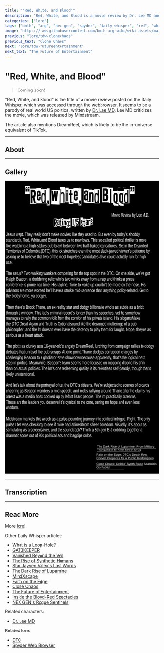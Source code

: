 ```yaml
---
title: "'Red, White, and Blood'"
description: "Red, White, and Blood is a movie review by Dr. Lee MD and seems to be a parody on the US elections."
categories: ["lore"]
tags: ["bmth", "arg", "nex gen", "spyder", "daily whisper", "red", "white", "blood"]
image: "https://raw.githubusercontent.com/bmth-arg-wiki/wiki-assets/main/lore/webbrowser/dailywhisper/red-300x300.png"
previous: "lore/tdw-clonechaos"
previous_text: "Clone Chaos"
next: "lore/tdw-futureentertainment"
next_text: "The Future of Entertainment"
---
```

# "Red, White, and Blood"

> Coming soon!

"Red, White, and Blood" is the title of a movie review posted on the Daily Whisper, which was accessed 
through the [webbrowser](webbrowser). It seems to be a parody of real world US politics, written by 
[Dr. Lee MD](../characters/lee-md). Lee MD criticizes the movie, which was released by Mindstream.

The article also mentions DreamReel, which is likely to be the in-universe equivalent of TikTok.

***

## About



***

## Gallery

![red white blood article](https://raw.githubusercontent.com/bmth-arg-wiki/wiki-assets/main/lore/webbrowser/dailywhisper/red.png)

***

## Transcription



***

## Read More

More [lore](lore)!

Other Daily Whisper articles:

- [What is a Loop-Hole?](tdw-loophole)
- [GAT3KEEPER](tdw-gatekeeper)
- [Vanished Beyond the Veil](tdw-vanished)
- [The Rise of Synthetic Humans](tdw-riseofsynth)
- [Star Jayven Valex's Last Words](tdw-valexlastwords)
- [The Dark Rise of Lupamine](tdw-riseoflupamine)
- [MindXscape](tdw-mindxscape)
- [Faith on the Edge](tdw-faithedge)
- [Clone Chaos](tdw-clonechaos)
- [The Future of Entertainment](tdw-futureentertainment)
- [Inside the Blood-Red Spectacles](tdw-bloodredspectacles)
- [NEX GEN's Rogue Sentinels](tdw-roguesentinels)

Related characters:

- [Dr. Lee MD](../characters/lee-md)

Related lore:

- [DTC](dtc)
- [Spyder Web Browser](webbrowser)